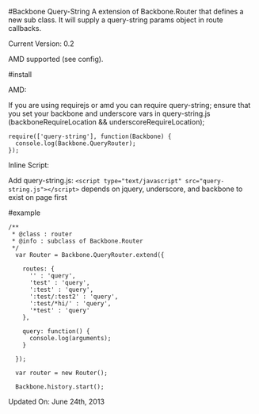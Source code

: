 #Backbone Query-String
A extension of Backbone.Router that defines a new sub class. It will supply a query-string params object in route callbacks.

Current Version: 0.2

AMD supported (see config).

#install

AMD:

If you are using requirejs or amd you can require query-string; ensure that you set your backbone and underscore vars in query-string.js (backboneRequireLocation && underscoreRequireLocation);

```
require(['query-string'], function(Backbone) {
  console.log(Backbone.QueryRouter);
});
```

Inline Script:

Add query-string.js:
`<script type="text/javascript" src="query-string.js"></script>`
depends on jquery, underscore, and backbone to exist on page first

#example
```
/**
 * @class : router
 * @info : subclass of Backbone.Router
 */
  var Router = Backbone.QueryRouter.extend({

    routes: {
      '' : 'query',
      'test' : 'query',
      ':test' : 'query',
      ':test/:test2' : 'query',
      ':test/*hi/' : 'query',
      '*test' : 'query'
    },

    query: function() {
      console.log(arguments);
    }

  });

  var router = new Router();

  Backbone.history.start();
```

Updated On: June 24th, 2013
